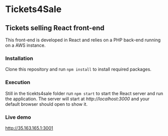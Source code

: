 # Tickets4Sale
## Tickets selling React front-end

This front-end is developed in React and relies on a PHP back-end running on a AWS instance.

### Installation

Clone this repository and run `npm install` to install required packages.

### Execution

Still in the ticekts4sale folder run `npm start` to start the React server and run the application. The server will start at *http://localhost:3000* and your default browser should open to show it.

### Live demo

http://35.163.165.1:3001